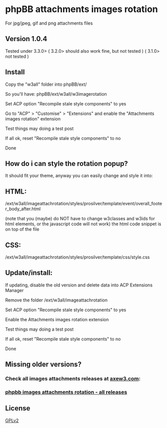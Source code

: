 # phpBB attachments images rotation
For jpg/jpeg, gif and png attachments files
## Version 1.0.4

Tested under 3.3.0> ( 3.2.0> should also work fine, but not tested ) ( 3.1.0> not tested )

## Install

Copy the "w3all" folder into phpBB/ext/

So you'll have: phpBB/ext/w3all/w3imagerotation

Set ACP option "Recompile stale style components" to yes

Go to "ACP" > "Customise" > "Extensions" and enable the "Attachments images rotation" extension

Test things may doing a test post

If all ok, reset "Recompile stale style components" to no

Done

## How do i can style the rotation popup?

It should fit your theme, anyway you can easily change and style it into:

## HTML:
/ext/w3all/imageattachrotation/styles/prosilver/template/event/overall_footer_body_after.html

(note that you (maybe) do NOT have to change w3classes and w3ids for html elements, or the javascript code will not work) 
the html code snippet is on top of the file

## CSS:

/ext/w3all/imageattachrotation/styles/prosilver/template/css/style.css


## Update/install: 

If updating, disable the old version and delete data into ACP Extensions Manager

Remove the folder /ext/w3all/imageattachrotation

Set ACP option "Recompile stale style components" to yes

Enable the Attachments images rotation extension

Test things may doing a test post

If all ok, reset "Recompile stale style components" to no

Done

## Missing older versions?
### Check all images attachments releases at [axew3.com](https://www.axew3.com):
### [phpbb images attachments rotation - all releases](https://www.axew3.com/w3/forums/viewtopic.php?f=20&t=1580 "phpbb images attachments rotation")


## License

[GPLv2](license.txt)
